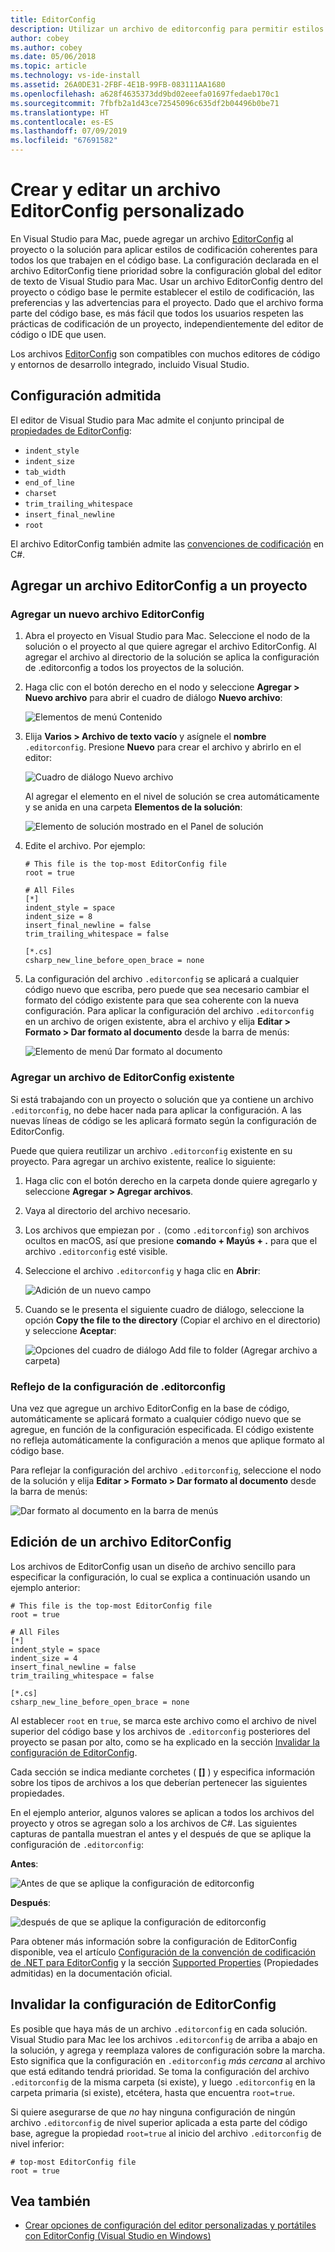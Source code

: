 ```yaml
---
title: EditorConfig
description: Utilizar un archivo de editorconfig para permitir estilos de codificación de proyectos coherente en Visual Studio para Mac.
author: cobey
ms.author: cobey
ms.date: 05/06/2018
ms.topic: article
ms.technology: vs-ide-install
ms.assetid: 26A0DE31-2FBF-4E1B-99FB-083111AA1680
ms.openlocfilehash: a628f4635373dd9bd02eeefa01697fedaeb170c1
ms.sourcegitcommit: 7fbfb2a1d43ce72545096c635df2b04496b0be71
ms.translationtype: HT
ms.contentlocale: es-ES
ms.lasthandoff: 07/09/2019
ms.locfileid: "67691582"
---
```

# <a name="creating-and-editing-a-custom-editorconfig-file"></a>Crear y editar un archivo EditorConfig personalizado

En Visual Studio para Mac, puede agregar un archivo [EditorConfig](http://editorconfig.org/) al proyecto o la solución para aplicar estilos de codificación coherentes para todos los que trabajen en el código base. La configuración declarada en el archivo EditorConfig tiene prioridad sobre la configuración global del editor de texto de Visual Studio para Mac. Usar un archivo EditorConfig dentro del proyecto o código base le permite establecer el estilo de codificación, las preferencias y las advertencias para el proyecto. Dado que el archivo forma parte del código base, es más fácil que todos los usuarios respeten las prácticas de codificación de un proyecto, independientemente del editor de código o IDE que usen.

Los archivos [EditorConfig](http://editorconfig.org/) son compatibles con muchos editores de código y entornos de desarrollo integrado, incluido Visual Studio.

## <a name="supported-settings"></a>Configuración admitida

El editor de Visual Studio para Mac admite el conjunto principal de [propiedades de EditorConfig](http://editorconfig.org/#supported-properties):

- `indent_style`
- `indent_size`
- `tab_width`
- `end_of_line`
- `charset`
- `trim_trailing_whitespace`
- `insert_final_newline`
- `root`

El archivo EditorConfig también admite las [convenciones de codificación](/visualstudio/ide/editorconfig-code-style-settings-reference) en C#.

## <a name="add-an-editorconfig-file-to-a-project"></a>Agregar un archivo EditorConfig a un proyecto

### <a name="adding-a-new-editorconfig-file"></a>Agregar un nuevo archivo EditorConfig

1. Abra el proyecto en Visual Studio para Mac. Seleccione el nodo de la solución o el proyecto al que quiere agregar el archivo EditorConfig. Al agregar el archivo al directorio de la solución se aplica la configuración de .editorconfig a todos los proyectos de la solución.

2. Haga clic con el botón derecho en el nodo y seleccione **Agregar > Nuevo archivo** para abrir el cuadro de diálogo **Nuevo archivo**:

    ![Elementos de menú Contenido](media/editorconfig-image0.png)

3. Elija **Varios > Archivo de texto vacío** y asígnele el **nombre** `.editorconfig`. Presione **Nuevo** para crear el archivo y abrirlo en el editor:

    ![Cuadro de diálogo Nuevo archivo](media/editorconfig-image1.png)

    Al agregar el elemento en el nivel de solución se crea automáticamente y se anida en una carpeta **Elementos de la solución**:

    ![Elemento de solución mostrado en el Panel de solución](media/editorconfig-image1a.png)

4. Edite el archivo. Por ejemplo:

    ```EditorConfig
    # This file is the top-most EditorConfig file
    root = true

    # All Files
    [*]
    indent_style = space
    indent_size = 8
    insert_final_newline = false
    trim_trailing_whitespace = false

    [*.cs]
    csharp_new_line_before_open_brace = none
    ```

4. La configuración del archivo `.editorconfig` se aplicará a cualquier código nuevo que escriba, pero puede que sea necesario cambiar el formato del código existente para que sea coherente con la nueva configuración. Para aplicar la configuración del archivo `.editorconfig` en un archivo de origen existente, abra el archivo y elija **Editar > Formato > Dar formato al documento** desde la barra de menús:

    ![Elemento de menú Dar formato al documento](media/editorconfig-image2.png)

### <a name="adding-an-existing-editorconfig-file"></a>Agregar un archivo de EditorConfig existente

Si está trabajando con un proyecto o solución que ya contiene un archivo `.editorconfig`, no debe hacer nada para aplicar la configuración. A las nuevas líneas de código se les aplicará formato según la configuración de EditorConfig.

Puede que quiera reutilizar un archivo `.editorconfig` existente en su proyecto. Para agregar un archivo existente, realice lo siguiente:

1. Haga clic con el botón derecho en la carpeta donde quiere agregarlo y seleccione **Agregar > Agregar archivos**.

2. Vaya al directorio del archivo necesario.

3. Los archivos que empiezan por `.` (como `.editorconfig`) son archivos ocultos en macOS, así que presione **comando + Mayús + .** para que el archivo `.editorconfig` esté visible.

4. Seleccione el archivo `.editorconfig` y haga clic en **Abrir**:

    ![Adición de un nuevo campo](media/editorconfig-image3b.png)

5. Cuando se le presenta el siguiente cuadro de diálogo, seleccione la opción **Copy the file to the directory** (Copiar el archivo en el directorio) y seleccione **Aceptar**:

    ![Opciones del cuadro de diálogo Add file to folder (Agregar archivo a carpeta)](media/editorconfig-image3.png)

### <a name="reflecting-editorconfig-settings"></a>Reflejo de la configuración de .editorconfig

Una vez que agregue un archivo EditorConfig en la base de código, automáticamente se aplicará formato a cualquier código nuevo que se agregue, en función de la configuración especificada. El código existente no refleja automáticamente la configuración a menos que aplique formato al código base.

Para reflejar la configuración del archivo `.editorconfig`, seleccione el nodo de la solución y elija **Editar > Formato > Dar formato al documento** desde la barra de menús:

![Dar formato al documento en la barra de menús](media/editorconfig-image3a.png)

## <a name="editing-an-editorconfig-file"></a>Edición de un archivo EditorConfig

Los archivos de EditorConfig usan un diseño de archivo sencillo para especificar la configuración, lo cual se explica a continuación usando un ejemplo anterior:

```EditorConfig
# This file is the top-most EditorConfig file
root = true

# All Files
[*]
indent_style = space
indent_size = 4
insert_final_newline = false
trim_trailing_whitespace = false

[*.cs]
csharp_new_line_before_open_brace = none
```

Al establecer `root` en `true`, se marca este archivo como el archivo de nivel superior del código base y los archivos de `.editorconfig` posteriores del proyecto se pasan por alto, como se ha explicado en la sección [Invalidar la configuración de EditorConfig](#override-editorconfig-settings).

Cada sección se indica mediante corchetes ( **[]** ) y especifica información sobre los tipos de archivos a los que deberían pertenecer las siguientes propiedades.

En el ejemplo anterior, algunos valores se aplican a todos los archivos del proyecto y otros se agregan solo a los archivos de C#. Las siguientes capturas de pantalla muestran el antes y el después de que se aplique la configuración de `.editorconfig`:

**Antes**:

![Antes de que se aplique la configuración de editorconfig](media/editorconfig-image4.png)

**Después**:

![después de que se aplique la configuración de editorconfig](media/editorconfig-image5.png)

Para obtener más información sobre la configuración de EditorConfig disponible, vea el artículo [Configuración de la convención de codificación de .NET para EditorConfig](/visualstudio/ide/editorconfig-code-style-settings-reference) y la sección [Supported Properties](http://editorconfig.org/#supported-properties) (Propiedades admitidas) en la documentación oficial.

## <a name="override-editorconfig-settings"></a>Invalidar la configuración de EditorConfig

Es posible que haya más de un archivo `.editorconfig` en cada solución. Visual Studio para Mac lee los archivos `.editorconfig` de arriba a abajo en la solución, y agrega y reemplaza valores de configuración sobre la marcha. Esto significa que la configuración en `.editorconfig` _más cercana_ al archivo que está editando tendrá prioridad. Se toma la configuración del archivo `.editorconfig` de la misma carpeta (si existe), y luego `.editorconfig` en la carpeta primaria (si existe), etcétera, hasta que encuentra `root=true`.

Si quiere asegurarse de que _no_ hay ninguna configuración de ningún archivo `.editorconfig` de nivel superior aplicada a esta parte del código base, agregue la propiedad `root=true` al inicio del archivo `.editorconfig` de nivel inferior:

```EditorConfig
# top-most EditorConfig file
root = true
```

## <a name="see-also"></a>Vea también

- [Crear opciones de configuración del editor personalizadas y portátiles con EditorConfig (Visual Studio en Windows)](/visualstudio/ide/create-portable-custom-editor-options)